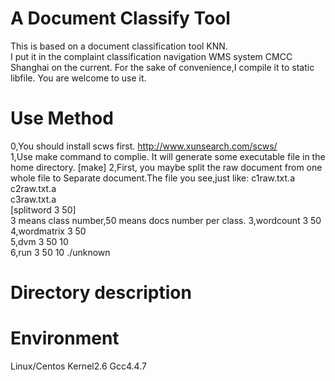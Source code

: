 A Document Classify Tool
====================================
This is based on a document classification tool KNN.  
I put it in the complaint classification navigation WMS system CMCC Shanghai on the current.
For the sake of convenience,I compile it to static libfile.
You are welcome to use it.  


Use Method
====================================
0,You should install scws first.  http://www.xunsearch.com/scws/  
1,Use make command to complie. It will generate some executable file in the home directory. 
[make] 
2,First, you maybe split the raw document from one whole file to Separate document.The file you see,just like:
c1raw.txt.a  
c2raw.txt.a  
c3raw.txt.a  
[splitword 3 50]  
3 means class number,50 means docs number per class.
3,wordcount 3 50  
4,wordmatrix 3 50  
5,dvm 3 50 10  
6,run 3 50 10 ./unknown 

Directory description  
====================================  


Environment  
====================================   
Linux/Centos Kernel2.6 Gcc4.4.7